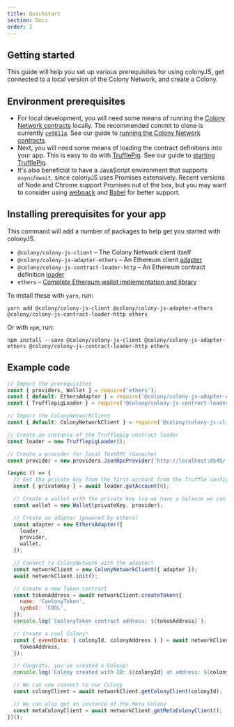 ```yaml
---
title: Quickstart
section: Docs
order: 1
---
```


## Getting started

This guide will help you set up various prerequisites for using colonyJS, get connected to a local version of the Colony Network, and create a Colony.

## Environment prerequisites

* For local development, you will need some means of running the [Colony Network contracts](https://github.com/JoinColony/colonyNetwork) locally. The recommended commit to clone is currently [`ce9811a`](https://github.com/JoinColony/colonyNetwork/commit/ce9811a9f0fca53d9ab417d5fc24bbcf29c351c8). See our guide to [running the Colony Network contracts](/colonynetwork/docs-get-started/).
* Next, you will need some means of loading the contract definitions into your app. This is easy to do with [TrufflePig](https://github.com/JoinColony/trufflepig). See our guide to [starting TrufflePig](/colonynetwork/docs-get-started/#install-and-configure-a-contract-loader-like-trufflepig).
* It's also beneficial to have a JavaScript environment that supports `async`/`await`, since colonyJS uses Promises extensively. Recent versions of Node and Chrome support Promises out of the box, but you may want to consider using [webpack](https://webpack.js.org/) and [Babel](https://babeljs.io/) for better support.

## Installing prerequisites for your app

This command will add a number of packages to help get you started with colonyJS.

* `@colony/colony-js-client` – The Colony Network client itself
* `@colony/colony-js-adapter-ethers` – An Ethereum client [adapter](/colonyjs/docs-adapters/)
* `@colony/colony-js-contract-loader-http` – An Ethereum contract definition [loader](/colonyjs/docs-loaders/)
* `ethers` – [Complete Ethereum wallet implementation and library](https://github.com/ethers-io/ethers.js/)

To install these with `yarn`, run:

```
yarn add @colony/colony-js-client @colony/colony-js-adapter-ethers @colony/colony-js-contract-loader-http ethers
```

Or with `npm`, run:

```
npm install --save @colony/colony-js-client @colony/colony-js-adapter-ethers @colony/colony-js-contract-loader-http ethers
```

## Example code

```js
// Import the prerequisites
const { providers, Wallet } = require('ethers');
const { default: EthersAdapter } = require('@colony/colony-js-adapter-ethers');
const { TrufflepigLoader } = require('@colony/colony-js-contract-loader-http');

// Import the ColonyNetworkClient
const { default: ColonyNetworkClient } = require('@colony/colony-js-client');

// Create an instance of the Trufflepig contract loader
const loader = new TrufflepigLoader();

// Create a provider for local TestRPC (Ganache)
const provider = new providers.JsonRpcProvider('http://localhost:8545/');

(async () => {
  // Get the private key from the first account from the Truffle config
  const { privateKey } = await loader.getAccount(0);

  // Create a wallet with the private key (so we have a balance we can use)
  const wallet = new Wallet(privateKey, provider);

  // Create an adapter (powered by ethers)
  const adapter = new EthersAdapter({
    loader,
    provider,
    wallet,
  });

  // Connect to ColonyNetwork with the adapter!
  const networkClient = new ColonyNetworkClient({ adapter });
  await networkClient.init();

  // Create a new Token contract
  const tokenAddress = await networkClient.createToken({
    name: 'CoolonyToken',
    symbol: 'COOL',
  });
  console.log(`CoolonyToken contract address: ${tokenAddress}`);

  // Create a cool Colony!
  const { eventData: { colonyId, colonyAddress } } = await networkClient.createColony.send({
    tokenAddress,
  });

  // Congrats, you've created a Colony!
  console.log(`Colony created with ID: ${colonyId} at address: ${colonyAddress}`);

  // We can now connect to our Colony
  const colonyClient = await networkClient.getColonyClient(colonyId);

  // We can also get an instance of the Meta Colony
  const metaColonyClient = await networkClient.getMetaColonyClient();
})();
```
